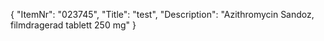 {
  "ItemNr": "023745",
  "Title": "test",
  "Description": "Azithromycin Sandoz, filmdragerad tablett 250 mg"
}